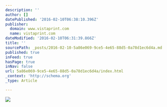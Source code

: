 ```yaml
---
description: ''
author: []
datePublished: '2016-02-10T06:38:10.396Z'
publisher:
  domain: www.vistaprint.com
  name: vistaprint.com
dateModified: '2016-02-10T06:31:39.866Z'
title: ''
sourcePath: _posts/2016-02-10-5a86e069-9ce5-4e65-88d5-0a78d1ec6d4a.md
published: true
inFeed: true
hasPage: true
inNav: false
url: 5a86e069-9ce5-4e65-88d5-0a78d1ec6d4a/index.html
_context: 'http://schema.org'
_type: Article

---
```

![](http://rendering.documents.cimpress.io/v1/vp/preview?instructions=QSH_JgVgaHuIABQ5RAAGLsDESwJsJEMqIs8ABQRgAAIhlRFngAKII8ABEMqCMAABRBHgAIhlQRgAAKCMAABKgjAAAUEYAABYELrf__7ZP_JRBRAAKIuIAAW___2yf%24T%24AAABG2BPhIhlRF5AAOBgAABEMqIvIABRBWAAIhlwYAAAKIKwABEMuDAAABwMAAAJcGAAADgYAAALZBkDZMgW___2yf%24LAxVqUQUQACiLiAAGBJlRaHR0cDovL3VwbG9hZHMuZG9jdW1lbnRzLmNpbXByZXNzLmlvL3YxL3VwbG9hZHMvMTE3MTg5OTUzMX4xMTAvcHJldmlldz90ZW5hbnQ9dmJ1FG7nhJmbueEma0LQtCNsCbCRDKiLPAAUEYAACIZURZ4ACiCPAARDKgjAAAUQR4ACIZUEYAACgjAAASoIwAAFBGAAAW___z_1shyFsmQk_gAAAA--&width=440&merchant_metadata=BFR&category=lp)